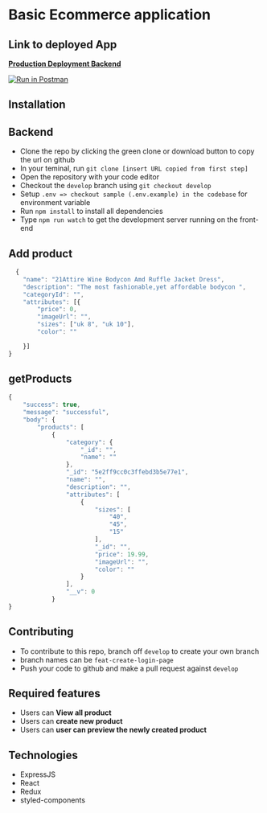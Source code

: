 # Basic Ecommerce application

## Link to deployed App

**[Production Deployment Backend](https://backend-venco-ecom.herokuapp.com/)**

[![Run in Postman](https://run.pstmn.io/button.svg)](https://documenter.getpostman.com/view/6225879/SWTAAyBM)

## Installation

## Backend

- Clone the repo by clicking the green clone or download button to copy the url on github
- In your teminal, run `git clone [insert URL copied from first step]`
- Open the repository with your code editor
- Checkout the `develop` branch using `git checkout develop`
- Setup `.env => checkout sample (.env.example) in the codebase` for environment variable
- Run `npm install` to install all dependencies
- Type `npm run watch` to get the development server running on the front-end

## Add product

```js
  {
	"name": "21Attire Wine Bodycon Amd Ruffle Jacket Dress",
	"description": "The most fashionable,yet affordable bodycon ",
	"categoryId": "",
	"attributes": [{
		"price": 0,
		"imageUrl": "",
		"sizes": ["uk 8", "uk 10"],
		"color": ""

	}]
}
```

## getProducts

```js
{
    "success": true,
    "message": "successful",
    "body": {
        "products": [
            {
                "category": {
                    "_id": "",
                    "name": ""
                },
                "_id": "5e2ff9cc0c3ffebd3b5e77e1",
                "name": "",
                "description": "",
                "attributes": [
                    {
                        "sizes": [
                            "40",
                            "45",
                            "15"
                        ],
                        "_id": "",
                        "price": 19.99,
                        "imageUrl": "",
                        "color": ""
                    }
                ],
                "__v": 0
            }
}
```

## Contributing

- To contribute to this repo, branch off `develop` to create your own branch
- branch names can be `feat-create-login-page`
- Push your code to github and make a pull request against `develop`

## Required features

- Users can **View all product**
- Users can **create new product**
- Users can **user can preview the newly created product**

## Technologies

- ExpressJS
- React
- Redux
- styled-components
